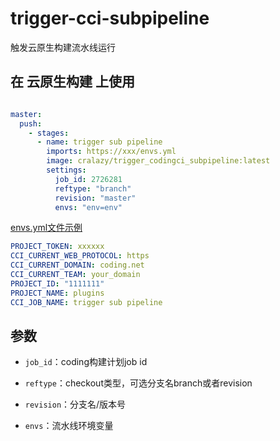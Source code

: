 # trigger-cci-subpipeline

触发云原生构建流水线运行

## 在 云原生构建 上使用

```yml

master:
  push:
    - stages:
      - name: trigger sub pipeline
        imports: https://xxx/envs.yml
        image: cralazy/trigger_codingci_subpipeline:latest
        settings:
          job_id: 2726281
          reftype: "branch"
          revision: "master"
          envs: "env=env"
```

[envs.yml文件示例](https://x123456789x.coding.net/public/oci-demo-public/oci-qci-trigger-subpipeline-demo-envs/git/files/master/envs.yaml)

```yml
PROJECT_TOKEN: xxxxxx
CCI_CURRENT_WEB_PROTOCOL: https
CCI_CURRENT_DOMAIN: coding.net
CCI_CURRENT_TEAM: your_domain
PROJECT_ID: "1111111"
PROJECT_NAME: plugins
CCI_JOB_NAME: trigger sub pipeline
```

## 参数

* `job_id`：coding构建计划job id

* `reftype`：checkout类型，可选分支名branch或者revision

* `revision`：分支名/版本号

* `envs`：流水线环境变量
